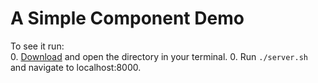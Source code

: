# A Simple Component Demo

To see it run:  
0.	[Download][zip] and open the directory in your terminal.
0.	Run `./server.sh` and navigate to localhost:8000.

[zip]: ../simple_component.zip?raw=true